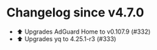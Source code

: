 # Changelog since v4.7.0
- ⬆️ Upgrades AdGuard Home to v0.107.9 (#332) 
- ⬆️ Upgrades yq to 4.25.1-r3 (#333) 

